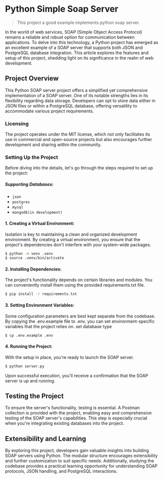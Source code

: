 # Python Simple Soap Server


> This project a good example implements python soap server. 

In the world of web services, SOAP (Simple Object Access Protocol) remains a reliable and robust option for communication between applications. To delve into this technology, a Python project has emerged as an excellent example of a SOAP server that supports both JSON and PostgreSQL database integration. This article explores the features and setup of this project, shedding light on its significance in the realm of web development.



## Project Overview

This Python SOAP server project offers a simplified yet comprehensive implementation of a SOAP server. One of its notable strengths lies in its flexibility regarding data storage. Developers can opt to store data either in JSON files or within a PostgreSQL database, offering versatility to accommodate various project requirements.

### Licensing

The project operates under the MIT license, which not only facilitates its use in commercial and open-source projects but also encourages further development and sharing within the community.

### Setting Up the Project

Before diving into the details, let's go through the steps required to set up the project:

##### Supporting Databases:
 - `json`
 - `postgres`
 - `mysql`
 - `mongodb(in development)`


#### 1. Creating a Virtual Environment:
Isolation is key to maintaining a clean and organized development environment. By creating a virtual environment, you ensure that the project's dependencies don't interfere with your system-wide packages.
 
```sh
$ python -m venv .venv
$ source .venv/bin/activate
```
#### 2. Installing Dependencies:
The project's functionality depends on certain libraries and modules. You can conveniently install them using the provided requirements.txt file.

```sh
$ pip install -r requirements.txt
```
#### 3. Setting Environment Variables:
Some configuration parameters are best kept separate from the codebase. By copying the .env.example file to .env, you can set environment-specific variables that the project relies on.
set database type
```sh
$ cp .env.example .env

```
#### 4. Running the Project: 
With the setup in place, you're ready to launch the SOAP server.

```sh
$ python server.py
```
Upon successful execution, you'll receive a confirmation that the SOAP server is up and running.


## Testing the Project

To ensure the server's functionality, testing is essential. A Postman collection is provided with the project, enabling easy and comprehensive testing of the SOAP server's capabilities. This step is especially crucial when you're integrating existing databases into the project.

## Extensibility and Learning

By exploring this project, developers gain valuable insights into building SOAP servers using Python. The modular structure encourages extensibility and further customization to suit specific needs. Additionally, studying the codebase provides a practical learning opportunity for understanding SOAP protocols, JSON handling, and PostgreSQL interactions.

 



 